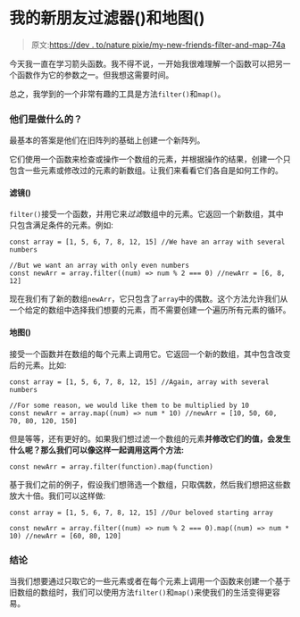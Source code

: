 # 我的新朋友过滤器()和地图()

> 原文:[https://dev . to/nature pixie/my-new-friends-filter-and-map-74a](https://dev.to/savagepixie/my-new-friends-filter-and-map-74a)

今天我一直在学习箭头函数。我不得不说，一开始我很难理解一个函数可以把另一个函数作为它的参数之一。但我想这需要时间。

总之，我学到的一个非常有趣的工具是方法`filter()`和`map()`。

### [](#what-do-they-do)他们是做什么的？

最基本的答案是他们在旧阵列的基础上创建一个新阵列。

它们使用一个函数来检查或操作一个数组的元素，并根据操作的结果，创建一个只包含一些元素或修改过的元素的新数组。让我们来看看它们各自是如何工作的。

#### [](#filter)滤镜()

`filter()`接受一个函数，并用它来*过滤*数组中的元素。它返回一个新数组，其中只包含满足条件的元素。例如:

```
const array = [1, 5, 6, 7, 8, 12, 15] //We have an array with several numbers

//But we want an array with only even numbers
const newArr = array.filter((num) => num % 2 === 0) //newArr = [6, 8, 12] 
```

现在我们有了新的数组`newArr`，它只包含了`array`中的偶数。这个方法允许我们从一个给定的数组中选择我们想要的元素，而不需要创建一个遍历所有元素的循环。

#### [](#map)地图()

接受一个函数并在数组的每个元素上调用它。它返回一个新的数组，其中包含改变后的元素。比如:

```
const array = [1, 5, 6, 7, 8, 12, 15] //Again, array with several numbers

//For some reason, we would like them to be multiplied by 10
const newArr = array.map((num) => num * 10) //newArr = [10, 50, 60, 70, 80, 120, 150] 
```

但是等等，还有更好的。如果我们想过滤一个数组的元素**并修改它们的值，会发生什么呢？那么我们可以像这样一起调用这两个方法:** 

```
const newArr = array.filter(function).map(function) 
```

基于我们之前的例子，假设我们想筛选一个数组，只取偶数，然后我们想把这些数放大十倍。我们可以这样做:

```
const array = [1, 5, 6, 7, 8, 12, 15] //Our beloved starting array

const newArr = array.filter((num) => num % 2 === 0).map((num) => num * 10) //newArr = [60, 80, 120] 
```

### [](#conclusion)结论

当我们想要通过只取它的一些元素或者在每个元素上调用一个函数来创建一个基于旧数组的数组时，我们可以使用方法`filter()`和`map()`来使我们的生活变得更容易。